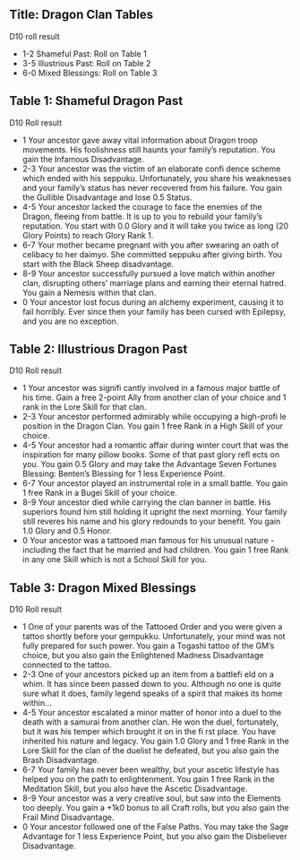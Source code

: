 Title: Dragon Clan Tables
---
D10 roll result

- 1-2 Shameful Past: Roll on Table 1
- 3-5 Illustrious Past: Roll on Table 2
- 6-0 Mixed Blessings: Roll on Table 3

## <span>Table 1: Shameful Dragon Past</span>

D10 Roll result

- 1 Your ancestor gave away vital information about Dragon troop movements. His foolishness still haunts your family’s reputation. You gain the Infamous Disadvantage.
- 2-3 Your ancestor was the victim of an elaborate confi dence scheme which ended with his seppuku. Unfortunately, you share his weaknesses and your family’s status has never recovered from his failure. You gain the Gullible Disadvantage and lose 0.5 Status.
- 4-5 Your ancestor lacked the courage to face the enemies of the Dragon, fleeing from battle. It is up to you to rebuild your family’s reputation. You start with 0.0 Glory and it will take you twice as long (20 Glory Points) to reach Glory Rank 1.
- 6-7 Your mother became pregnant with you after swearing an oath of celibacy to her daimyo. She committed seppuku after giving birth. You start with the Black Sheep disadvantage.
- 8-9 Your ancestor successfully pursued a love match within another clan, disrupting others’ marriage plans and earning their eternal hatred. You gain a Nemesis within that clan.
- 0 Your ancestor lost focus during an alchemy experiment, causing it to fail horribly. Ever since then your family has been cursed with Epilepsy, and you are no exception.

## <span>Table 2: Illustrious Dragon Past</span>

D10 Roll result

- 1 Your ancestor was signifi cantly involved in a famous major battle of his time. Gain a free 2-point Ally from another clan of your choice and 1 rank in the Lore Skill for that clan.
- 2-3 Your ancestor performed admirably while occupying a high-profi le position in the Dragon Clan. You gain 1 free Rank in a High Skill of your choice.
- 4-5 Your ancestor had a romantic affair during winter court that was the inspiration for many pillow books. Some of that past glory refl ects on you. You gain 0.5 Glory and may take the Advantage Seven Fortunes Blessing: Benten’s Blessing for 1 less Experience Point.
- 6-7 Your ancestor played an instrumental role in a small battle. You gain 1 free Rank in a Bugei Skill of your choice.
- 8-9 Your ancestor died while carrying the clan banner in battle. His superiors found him still holding it upright the next morning. Your family still reveres his name and his glory redounds to your benefit. You gain 1.0 Glory and 0.5 Honor.
- 0 Your ancestor was a tattooed man famous for his unusual nature - including the fact that he married and had children. You gain 1 free Rank in any one Skill which is not a School Skill for you.

## <span>Table 3: Dragon Mixed Blessings</span>

D10 Roll result

- 1 One of your parents was of the Tattooed Order and you were given a tattoo shortly before your gempukku. Unfortunately, your mind was not fully prepared for such power. You gain a Togashi tattoo of the GM’s choice, but you also gain the Enlightened Madness Disadvantage connected to the tattoo.
- 2-3 One of your ancestors picked up an item from a battlefi eld on a whim. It has since been passed down to you. Although no one is quite sure what it does, family legend speaks of a spirit that makes its home within&#8230;
- 4-5 Your ancestor escalated a minor matter of honor into a duel to the death with a samurai from another clan. He won the duel, fortunately, but it was his temper which brought it on in the fi rst place. You have inherited his nature and legacy. You gain 1.0 Glory and 1 free Rank in the Lore Skill for the clan of the duelist he defeated, but you also gain the Brash Disadvantage.
- 6-7 Your family has never been wealthy, but your ascetic lifestyle has helped you on the path to enlightenment. You gain 1 free Rank in the Meditation Skill, but you also have the Ascetic Disadvantage.
- 8-9 Your ancestor was a very creative soul, but saw into the Elements too deeply. You gain a +1k0 bonus to all Craft rolls, but you also gain the Frail Mind Disadvantage.
- 0 Your ancestor followed one of the False Paths. You may take the Sage Advantage for 1 less Experience Point, but you also gain the Disbeliever Disadvantage.


